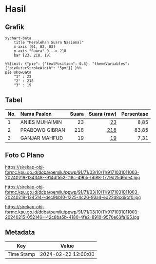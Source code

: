 # Hasil

## Grafik

```mermaid
xychart-beta
    title "Perolehan Suara Nasional"
    x-axis [01, 02, 03]
    y-axis "Suara" 0 --> 218
    bar [23, 218, 19]
```

```mermaid
%%{init: {"pie": {"textPosition": 0.5}, "themeVariables": {"pieOuterStrokeWidth": "5px"}} }%%
pie showData
    "1" : 23
    "2" : 218
    "3" : 19
```

## Tabel

| No. | Nama Paslon    | Suara | Suara (raw) | Persentase |
|:--- |:-------------- | -----:| -----------:| ----------:|
| 1   | ANIES MUHAIMIN | 23    | [23][p-1]   | 8,85       |
| 2   | PRABOWO GIBRAN | 218   | [218][p-2]  | 83,85      |
| 3   | GANJAR MAHFUD  | 19    | [19][p-3]   | 7,31       |


[p-1]: https://github.com/gigit-pemilu/pemilu-2024/blob/main/pilpres/hitung-suara/sub/91-papua/sub/71-kota-jayapura/sub/03-abepura/sub/1011-abepantai/sub/003-tps/sub/paslon-1.txt
[p-2]: https://github.com/gigit-pemilu/pemilu-2024/blob/main/pilpres/hitung-suara/sub/91-papua/sub/71-kota-jayapura/sub/03-abepura/sub/1011-abepantai/sub/003-tps/sub/paslon-2.txt
[p-3]: https://github.com/gigit-pemilu/pemilu-2024/blob/main/pilpres/hitung-suara/sub/91-papua/sub/71-kota-jayapura/sub/03-abepura/sub/1011-abepantai/sub/003-tps/sub/paslon-3.txt

## Foto C Plano

https://sirekap-obj-formc.kpu.go.id/ddba/pemilu/ppwp/91/71/03/10/11/9171031011003-20240219-134348--914df552-f19c-49b5-bb88-f779d25d6de4.jpg

https://sirekap-obj-formc.kpu.go.id/ddba/pemilu/ppwp/91/71/03/10/11/9171031011003-20240219-134514--dec9bb10-1225-4c26-93a4-ed22d8cd9bf0.jpg

https://sirekap-obj-formc.kpu.go.id/ddba/pemilu/ppwp/91/71/03/10/11/9171031011003-20240215-052146--42c8ba5b-4180-4fe2-8910-9576e63fa195.jpg


## Metadata

| Key        | Value               |
| ---------- | ------------------- |
| Time Stamp | 2024-02-22 12:00:00 |



